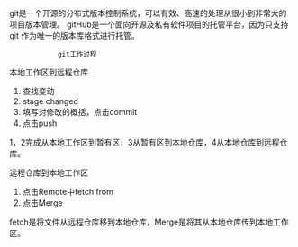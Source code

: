 git是一个开源的分布式版本控制系统，可以有效、高速的处理从很小到非常大的项目版本管理。
gitHub是一个面向开源及私有软件项目的托管平台，因为只支持git 作为唯一的版本库格式进行托管。
                
                
                
                git工作过程
 本地工作区到远程仓库
   1. 查找变动
   2. stage changed
   3. 填写对修改的概括，点击commit
   4. 点击push
   
 1，2完成从本地工作区到暂有区，3从暂有区到本地仓库，4从本地仓库到远程仓库。
 
 
 
 远程仓库到本地工作区
   1. 点击Remote中fetch from
   2. 点击Merge
   
   fetch是将文件从远程仓库移到本地仓库，Merge是将其从本地仓库传到本地工作区。
